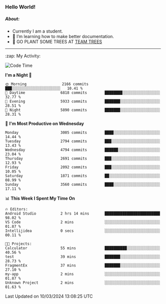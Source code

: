 ### Hello World!

##### About:
- Currently I am a student.
- 🌱 I’m learning how to make better documentation.
- 🌱 GO PLANT SOME TREES AT [TEAM TREES](https://teamtrees.org/)

---
  <summary>:zap: My Activity:</summary>
  
<!--START_SECTION:waka-->
![Code Time](http://img.shields.io/badge/Code%20Time-1%2C297%20hrs%2036%20mins-blue)

**I'm a Night 🦉** 

```text
🌞 Morning                2166 commits        ███░░░░░░░░░░░░░░░░░░░░░░   10.41 % 
🌆 Daytime                6818 commits        ████████░░░░░░░░░░░░░░░░░   32.77 % 
🌃 Evening                5933 commits        ███████░░░░░░░░░░░░░░░░░░   28.51 % 
🌙 Night                  5890 commits        ███████░░░░░░░░░░░░░░░░░░   28.31 % 
```
📅 **I'm Most Productive on Wednesday** 

```text
Monday                   3005 commits        ████░░░░░░░░░░░░░░░░░░░░░   14.44 % 
Tuesday                  2794 commits        ███░░░░░░░░░░░░░░░░░░░░░░   13.43 % 
Wednesday                4794 commits        ██████░░░░░░░░░░░░░░░░░░░   23.04 % 
Thursday                 2691 commits        ███░░░░░░░░░░░░░░░░░░░░░░   12.93 % 
Friday                   2092 commits        ███░░░░░░░░░░░░░░░░░░░░░░   10.05 % 
Saturday                 1871 commits        ██░░░░░░░░░░░░░░░░░░░░░░░   08.99 % 
Sunday                   3560 commits        ████░░░░░░░░░░░░░░░░░░░░░   17.11 % 
```


📊 **This Week I Spent My Time On** 

```text
🔥 Editors: 
Android Studio           2 hrs 14 mins       █████████████████████████   98.02 % 
VS Code                  2 mins              ░░░░░░░░░░░░░░░░░░░░░░░░░   01.87 % 
Intellijidea             0 secs              ░░░░░░░░░░░░░░░░░░░░░░░░░   00.11 % 

🐱‍💻 Projects: 
Calculator               55 mins             ██████████░░░░░░░░░░░░░░░   40.56 % 
test                     39 mins             ███████░░░░░░░░░░░░░░░░░░   28.73 % 
FragmentEx               37 mins             ███████░░░░░░░░░░░░░░░░░░   27.10 % 
my-app                   2 mins              ░░░░░░░░░░░░░░░░░░░░░░░░░   01.87 % 
Unknown Project          2 mins              ░░░░░░░░░░░░░░░░░░░░░░░░░   01.63 % 
```


 Last Updated on 10/03/2024 13:08:25 UTC
<!--END_SECTION:waka-->
